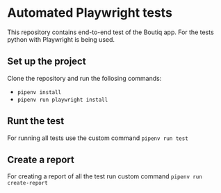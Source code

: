 # Automated Playwright tests

This repository contains end-to-end test of the Boutiq app. For the tests python with Playwright is being used.

## Set up the project

Clone the repository and run the follosing commands: 

- `pipenv install` 
- `pipenv run playwright install`

## Runt the test

For running all tests use the custom command `pipenv run test`

## Create a report  

For creating a report of all the test run custom command `pipenv run create-report`


